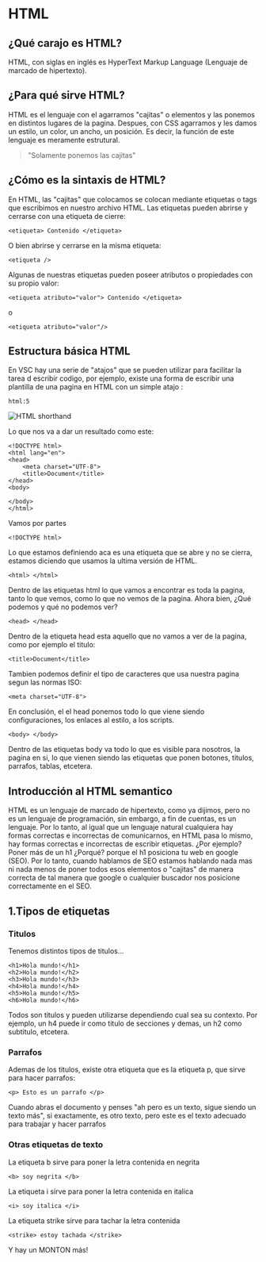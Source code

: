 # **HTML**

## ¿Qué **carajo** es HTML?

HTML, con siglas en inglés es HyperText Markup Language (Lenguaje de marcado de hipertexto).

## ¿Para qué sirve HTML?

HTML es el lenguaje con el agarramos "cajitas" o elementos y las ponemos en distintos lugares de la pagina. Despues, con CSS agarramos y les damos un estilo, un color, un ancho, un posición. Es decir, la función de este lenguaje es meramente estrutural.

> "Solamente ponemos las cajitas"

## ¿Cómo es la sintaxis de HTML?

En HTML, las "cajitas" que colocamos se colocan mediante etiquetas o tags que escribimos en nuestro archivo HTML. Las etiquetas pueden abrirse y cerrarse con una etiqueta de cierre:

`<etiqueta> Contenido </etiqueta>`

O bien abrirse y cerrarse en la misma etiqueta:

`<etiqueta />`

Algunas de nuestras etiquetas pueden poseer atributos o propiedades con su propio valor:

`<etiqueta atributo="valor"> Contenido </etiqueta>`

o

`<etiqueta atributo="valor"/>`

## Estructura básica HTML

En VSC hay una serie de "atajos" que se pueden utilizar para facilitar la tarea d escribir codigo, por ejemplo, existe una forma de escribir una plantilla de una pagina en HTML con un simple atajo :

`html:5`

![HTML shorthand](https://user-images.githubusercontent.com/84806140/169606310-5cedce55-be39-4927-9147-389ff64bf10e.png "HTML shorthand")

Lo que nos va a dar un resultado como este:

    <!DOCTYPE html>
    <html lang="en">
    <head>
        <meta charset="UTF-8">
        <title>Document</title>
    </head>
    <body>
    
    </body>
    </html>

Vamos por partes

`<!DOCTYPE html>`

Lo que estamos definiendo aca es una etiqueta que se abre y no se cierra, estamos diciendo que usamos la ultima versión de HTML.

`<html> </html>`

Dentro de las etiquetas html lo que vamos a encontrar es toda la pagina, tanto lo que vemos, como lo que no vemos de la pagina. Ahora bien, ¿Qué podemos y qué no podemos ver?

`<head> </head>`

Dentro de la etiqueta head esta aquello que no vamos a ver de la pagina, como por ejemplo el titulo:

`<title>Document</title>`

Tambien podemos definir el tipo de caracteres que usa nuestra pagina segun las normas ISO:

`<meta charset="UTF-8">`

En conclusión, el el head ponemos todo lo que viene siendo configuraciones, los enlaces al estilo, a los scripts.

`<body> </body>`

Dentro de las etiquetas body va todo lo que es visible para nosotros, la pagina en si, lo que vienen siendo las etiquetas que ponen botones, titulos, parrafos, tablas, etcetera.

## Introducción al HTML semantico

HTML es un lenguaje de marcado de hipertexto, como ya dijimos, pero no es un lenguaje de programación, sin embargo, a fin de cuentas, es un lenguaje. Por lo tanto, al igual que un lenguaje natural cualquiera hay formas correctas e incorrectas de comunicarnos, en HTML pasa lo mismo, hay formas correctas e incorrectas de escribir etiquetas. ¿Por ejemplo? Poner más de un h1 ¿Porqué? porque el h1 posiciona tu web en google (SEO). Por lo tanto, cuando hablamos de SEO estamos hablando nada mas ni nada menos de poner todos esos elementos o "cajitas" de manera correcta de tal manera que google o cualquier buscador nos posicione correctamente en el SEO.

## 1.Tipos de etiquetas

### Titulos

Tenemos distintos tipos de titulos...

    <h1>Hola mundo!</h1>
    <h2>Hola mundo!</h2>
    <h3>Hola mundo!</h3>
    <h4>Hola mundo!</h4>
    <h5>Hola mundo!</h5>
    <h6>Hola mundo!</h6>

Todos son titulos y pueden utilizarse dependiendo cual sea su contexto. Por ejemplo, un h4 puede ir como titulo de secciones y demas, un h2 como subtitulo, etcetera.

### Parrafos

Ademas de los titulos, existe otra etiqueta que es la etiqueta p, que sirve para hacer parrafos:

`<p> Esto es un parrafo </p>`

Cuando abras el documento y penses "ah pero es un texto, sigue siendo un texto más", si exactamente, es otro texto, pero este es el texto adecuado para trabajar y hacer parrafos

### Otras etiquetas de texto

La etiqueta b sirve para poner la letra contenida en negrita

`<b> soy negrita </b>`

La etiqueta i sirve para poner la letra contenida en italica

`<i> soy italica </i>`

La etiqueta strike sirve para tachar la letra contenida

`<strike> estoy tachada </strike>`

Y hay un MONTON más!